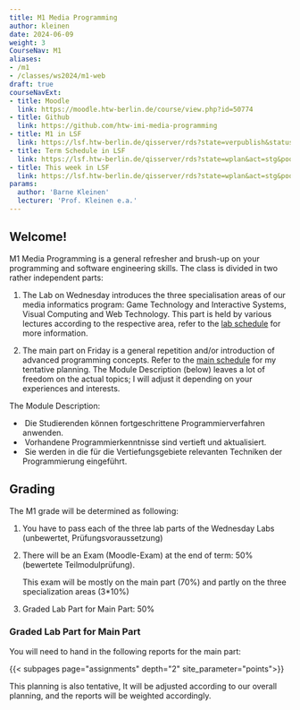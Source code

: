 ```yaml
---
title: M1 Media Programming
author: kleinen
date: 2024-06-09
weight: 3
CourseNav: M1
aliases: 
- /m1
- /classes/ws2024/m1-web
draft: true
courseNavExt:
- title: Moodle
  link: https://moodle.htw-berlin.de/course/view.php?id=50774
- title: Github
  link: https://github.com/htw-imi-media-programming
- title: M1 in LSF
  link: https://lsf.htw-berlin.de/qisserver/rds?state=verpublish&status=init&vmfile=no&publishid=208241&moduleCall=webInfo&publishConfFile=webInfo&publishSubDir=veranstaltung
- title: Term Schedule in LSF
  link: https://lsf.htw-berlin.de/qisserver/rds?state=wplan&act=stg&pool=stg&show=plan&P.vx=kurz&r_zuordabstgv.semvonint=1&r_zuordabstgv.sembisint=4&k_abstgv.abstgvnr=312&week=-20
- title: This week in LSF
  link: https://lsf.htw-berlin.de/qisserver/rds?state=wplan&act=stg&pool=stg&show=plan&P.vx=kurz&r_zuordabstgv.semvonint=1&r_zuordabstgv.sembisint=4&k_abstgv.abstgvnr=312
params:
  author: 'Barne Kleinen'
  lecturer: 'Prof. Kleinen e.a.'
---
```


## Welcome!

M1 Media Programming is a general refresher and brush-up on your programming and software engineering skills. 
The class is divided in two rather independent parts: 
1. The Lab on Wednesday introduces the three specialisation areas of our media informatics program: Game Technology and Interactive Systems, Visual Computing and Web Technology. This part is held
by various lectures according to the respective area, refer to the [lab schedule](./schedule) for more information.

2. The main part on Friday is a general repetition and/or introduction of advanced programming concepts.
   Refer to the [main schedule](./main) for my tentative planning. The Module Description (below) leaves a lot of
   freedom on the actual topics; I will adjust it depending on your experiences and interests.

The Module Description:
  -  Die Studierenden können fortgeschrittene Programmierverfahren anwenden.
  -  Vorhandene Programmierkenntnisse sind vertieft und aktualisiert.
  -  Sie werden in die für die Vertiefungsgebiete relevanten Techniken der Programmierung eingeführt. 


## Grading

The M1 grade will be determined as following:

1. You have to pass each of the three lab parts of the Wednesday Labs (unbewertet, Prüfungsvoraussetzung)
2. There will be an Exam (Moodle-Exam) at the end of term: 50% (bewertete Teilmodulprüfung). 
    
    This exam will be mostly on the main part (70%) and partly on the three specialization areas (3*10%)
3. Graded Lab Part for Main Part: 50%

### Graded Lab Part for Main Part
You will need to hand in the following reports for the main part:

  {{< subpages page="assignments" depth="2" site_parameter="points">}}


This planning is also tentative, It will be adjusted according to our overall planning, and the reports will be weighted accordingly.
